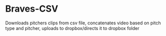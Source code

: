# Braves-CSV
Downloads pitchers clips from csv file, concatenates video based on pitch type and pitcher, uploads to dropbox/directs it to dropbox folder
